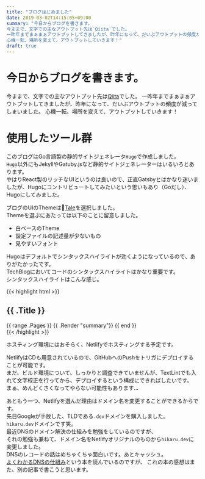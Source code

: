 ```yaml
---
title: "ブログはじめました"
date: 2019-03-02T14:15:05+09:00
summary: "今日からブログを書きます。
今ままで、文字での主なアウトプット先は`Qiita`でした。
一昨年までまぁまぁアウトプットしてきましたが、昨年になって、だいぶアウトプットの頻度が減ってしまいました。
心機一転、場所を変えて、アウトプットしていきます！"
draft: true
---
```


# 今日からブログを書きます。
今ままで、文字での主なアウトプット先は[Qiita](https://qiita.com/hika7719)でした。
一昨年までまぁまぁアウトプットしてきましたが、昨年になって、だいぶアウトプットの頻度が減ってしまいました。
心機一転、場所を変えて、アウトプットしていきます！


# 使用したツール群
このブログはGo言語製の静的サイトジェネレータ`Hugo`で作成しました。  
`Hugo`以外にもJekyllやGatuby.jsなど静的サイトジェネレーターはいるいろとあります。  
やはりReact製のリッチなUIというのは良いので、正直Gatsbyとはかなり迷いましたが、Hugoにコントリビュートしてみたいという思いもあり（Goだし）、Hugoにしてみました。  

ブログのUIのThemeは[Tale](https://themes.gohugo.io/tale-hugo/)を選択しました。  
Themeを選ぶにあたっては以下のことに留意しました。  

- 白ベースのTheme
- 設定ファイルの記述量が少ないもの
- 見やすいフォント

Hugoはデフォルトでシンタックスハイライトが効くようになっているので、ありがたかったです。  
TechBlogにおいてコードのシンタックスハイライトはかなり重要です。  
シンタックスハイライトはこんな感じ。  

{{< highlight html >}}
<section id="main">
  <div>
    <h1 id="title">{{ .Title }}</h1>
    {{ range .Pages }}
      {{ .Render "summary"}}
    {{ end }}
  </div>
</section>
{{< /highlight >}}



ホスティング環境にはおそらく、Netlifyでホスティングする予定です。  

NetlifyはCDも用意されているので、GitHubへのPushをトリガにデプロイすることが可能です。  
まだ、ビルド環境について、しっかりと調査できていませんが、TextLintでも入れて文字校正を行ってから、デプロイするという構成にできればしたいです。  
まぁ、めんどくさくなってやらない可能性もあります...  

あともう一つ、Netlifyを選んだ理由はドメイン名を変更することができるからです。  
先日Googleが手放した、TLDである`.dev`ドメインを購入しました。  
`hikaru.dev`ドメインです笑。  
最近DNSのドメイン解決の仕組みを勉強をしているのですが、  
それの勉強も兼ねて、ドメイン名をNetlifyオリジナルのものから`hikaru.dev`に変更しました。  
DNSのレコードの話はめちゃくちゃ面白いです。あとキャッシュ。  
[よくわかるDNSの仕組み](https://www.amazon.co.jp/dp/479739448X/ref=cm_sw_r_tw_dp_U_x_2T8ECbFNY683F)という本を読んでいるのですが、
これの本の感想はまた、別の記事で書こうと思います。  

